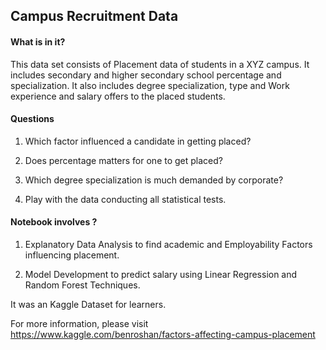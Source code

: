 ## Campus Recruitment Data
 
#### What is in it?

This data set consists of Placement data of students in a XYZ campus. It includes secondary and higher secondary school percentage and specialization. It also includes degree specialization, type and Work experience and salary offers to the placed students.

#### Questions

1) Which factor influenced a candidate in getting placed?

2) Does percentage matters for one to get placed?

3) Which degree specialization is much demanded by corporate?

4) Play with the data conducting all statistical tests.

#### Notebook involves ?

1) Explanatory Data Analysis to find academic and Employability Factors influencing placement. 

2) Model Development to predict salary using Linear Regression and Random Forest Techniques.

It was an Kaggle Dataset for learners.

For more information, please visit https://www.kaggle.com/benroshan/factors-affecting-campus-placement

